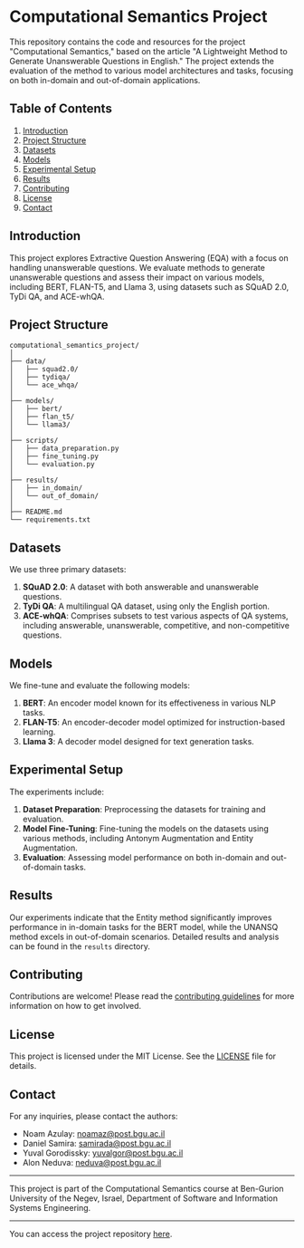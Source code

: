 
# Computational Semantics Project

This repository contains the code and resources for the project "Computational Semantics," based on the article "A Lightweight Method to Generate Unanswerable Questions in English." The project extends the evaluation of the method to various model architectures and tasks, focusing on both in-domain and out-of-domain applications.

## Table of Contents
1. [Introduction](#introduction)
2. [Project Structure](#project-structure)
3. [Datasets](#datasets)
4. [Models](#models)
5. [Experimental Setup](#experimental-setup)
6. [Results](#results)
7. [Contributing](#contributing)
8. [License](#license)
9. [Contact](#contact)

## Introduction
This project explores Extractive Question Answering (EQA) with a focus on handling unanswerable questions. We evaluate methods to generate unanswerable questions and assess their impact on various models, including BERT, FLAN-T5, and Llama 3, using datasets such as SQuAD 2.0, TyDi QA, and ACE-whQA.

## Project Structure
```
computational_semantics_project/
│
├── data/
│   ├── squad2.0/
│   ├── tydiqa/
│   └── ace_whqa/
│
├── models/
│   ├── bert/
│   ├── flan_t5/
│   └── llama3/
│
├── scripts/
│   ├── data_preparation.py
│   ├── fine_tuning.py
│   └── evaluation.py
│
├── results/
│   ├── in_domain/
│   └── out_of_domain/
│
├── README.md
└── requirements.txt
```

## Datasets
We use three primary datasets:
1. **SQuAD 2.0**: A dataset with both answerable and unanswerable questions.
2. **TyDi QA**: A multilingual QA dataset, using only the English portion.
3. **ACE-whQA**: Comprises subsets to test various aspects of QA systems, including answerable, unanswerable, competitive, and non-competitive questions.

## Models
We fine-tune and evaluate the following models:
1. **BERT**: An encoder model known for its effectiveness in various NLP tasks.
2. **FLAN-T5**: An encoder-decoder model optimized for instruction-based learning.
3. **Llama 3**: A decoder model designed for text generation tasks.

## Experimental Setup
The experiments include:
1. **Dataset Preparation**: Preprocessing the datasets for training and evaluation.
2. **Model Fine-Tuning**: Fine-tuning the models on the datasets using various methods, including Antonym Augmentation and Entity Augmentation.
3. **Evaluation**: Assessing model performance on both in-domain and out-of-domain tasks.

## Results
Our experiments indicate that the Entity method significantly improves performance in in-domain tasks for the BERT model, while the UNANSQ method excels in out-of-domain scenarios. Detailed results and analysis can be found in the `results` directory.

## Contributing
Contributions are welcome! Please read the [contributing guidelines](CONTRIBUTING.md) for more information on how to get involved.

## License
This project is licensed under the MIT License. See the [LICENSE](LICENSE) file for details.

## Contact
For any inquiries, please contact the authors:
- Noam Azulay: noamaz@post.bgu.ac.il
- Daniel Samira: samirada@post.bgu.ac.il
- Yuval Gorodissky: yuvalgor@post.bgu.ac.il
- Alon Neduva: neduva@post.bgu.ac.il

---

This project is part of the Computational Semantics course at Ben-Gurion University of the Negev, Israel, Department of Software and Information Systems Engineering.

---

You can access the project repository [here](https://github.com/yuvalgorodissky/computational_semantics_project/tree/main).
